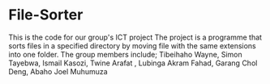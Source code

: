 # File-Sorter
This is the code for our group's ICT project
The project is a programme that sorts files in a specified directory by moving file with the same extensions into one folder.
The group members include;
Tibeihaho Wayne,
Simon Tayebwa,
Ismail Kasozi,
Twine Arafat ,
Lubinga Akram Fahad,
Garang Chol Deng,
Abaho Joel Muhumuza
